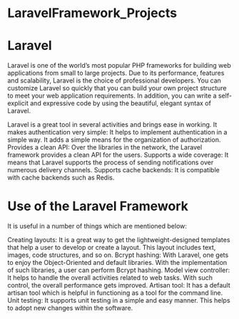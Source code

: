 # LaravelFramework_Projects

# Laravel
 Laravel is one of the world’s most popular PHP frameworks for building web applications from small to large projects. Due to its performance, features and scalability, Laravel is the choice of professional developers. You can customize Laravel so quickly that you can build your own project structure to meet your web application requirements. In addition, you can write a self-explicit and expressive code by using the beautiful, elegant syntax of Laravel.
 
Laravel is a great tool in several activities and brings ease in working.
It makes authentication very simple: It helps to implement authentication in a simple way. It adds a simple means for the organization of authorization.
Provides a clean API: Over the libraries in the network, the Laravel framework provides a clean API for the users.
Supports a wide coverage: It means that Laravel supports the process of sending notifications over numerous delivery channels.
Supports cache backends: It is compatible with cache backends such as Redis.

#  Use of the Laravel Framework
It is useful in a number of things which are mentioned below:

Creating layouts: It is a great way to get the lightweight-designed templates that help a user to develop or create a layout. This layout includes text, images, code structures, and so on.
Bcrypt hashing: With Laravel, one gets to enjoy the Object-Oriented and default libraries. With the implementation of such libraries, a user can perform Bcrypt hashing.
Model view controller: It helps to handle the overall activities related to web tasks. With such control, the overall performance gets improved.
Artisan tool: It has a default artisan tool which is helpful in functioning as a tool for the command line.
Unit testing: It supports unit testing in a simple and easy manner. This helps to adopt new changes within the software.
